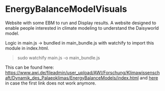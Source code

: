 # EnergyBalanceModelVisuals

Website with some EBM to run and Display results.
A website designed to enable people interested in climate modeling to understand the Daisyworld model.

Logic in main.js -> bundled in main_bundle.js with watchify to import this module in index.html.

> sudo watchify main.js -o main_bundle.js


This can be found here: https://www.awi.de/fileadmin/user_upload/AWI/Forschung/Klimawissenschaft/Dynamik_des_Palaeoklimas/EnergyBalanceModels/index.html
and <a href="https://b-schwertfeger.de/projects/awi-work/ebm/index.html" target="_blank" >here</a> in case the first link does not work anymore.

